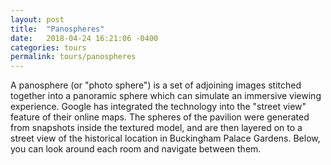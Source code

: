 ```yaml
---
layout: post
title:  "Panospheres"
date:   2018-04-24 16:21:06 -0400
categories: tours
permalink: tours/panospheres
---
```

A panosphere (or "photo sphere") is a set of adjoining images stitched together into a panoramic sphere which can simulate an immersive viewing experience. Google has integrated the technology into the "street view" feature of their online maps. The spheres of the pavilion were generated from snapshots inside the textured model, and are then layered on to a street view of the historical location in Buckingham Palace Gardens. Below, you can look around each room and navigate between them. 
